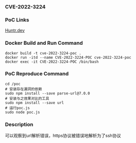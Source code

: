 ### CVE-2022-3224

### PoC Links 
[Huntr.dev](https://huntr.dev/bounties/3587a567-7fcd-4702-b7c9-d9ca565e3c62/)

### Docker Build and Run Command
```shell
docker build -t cve-2022-3224-poc . 
docker run -itd --name CVE-2022-3224-POC cve-2022-3224-poc 
docker exec -it CVE-2022-3224-POC /bin/bash
```

### PoC Reproduce Command
```shell
cd /poc
# 安装存在漏洞的依赖
sudo npm install --save parse-url@7.0.0
# 安装与之效果对比的工具
sudo npm install --save url
# 运行poc.js
sudo node poc.js
```

### Description
可以观察到url解析错误，https协议被错误地解析为了ssh协议



